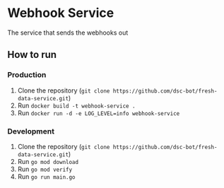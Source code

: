 # Webhook Service

The service that sends the webhooks out

## How to run

### Production

1. Clone the repository (`git clone https://github.com/dsc-bot/fresh-data-service.git`)
2. Run `docker build -t webhook-service .`
3. Run `docker run -d -e LOG_LEVEL=info webhook-service`

### Development

1. Clone the repository (`git clone https://github.com/dsc-bot/fresh-data-service.git`)
2. Run `go mod download`
3. Run `go mod verify`
4. Run `go run main.go`